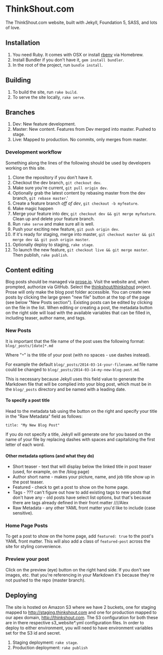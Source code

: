 # ThinkShout.com

The ThinkShout.com website, built with Jekyll, Foundation 5, SASS, and lots of love.

## Installation
1. You need Ruby. It comes with OSX or install [rbenv](https://github.com/sstephenson/rbenv#homebrew-on-mac-os-x) via Homebrew.
2. Install Bundler if you don't have it, `gem install bundler`.
3. In the root of the project, run `bundle install`.

## Building
1. To build the site, run `rake build`.
2. To serve the site locally, `rake serve`.

## Branches
1. Dev: New feature development.
2. Master: New content. Features from Dev merged into master. Pushed to stage.
3. Live: Mapped to production. No commits, only merges from master.

### Development workflow
Something along the lines of the following should be used by developers working on this site.

1. Clone the repository if you don't have it.
2. Checkout the dev branch, `git checkout dev`.
3. Make sure you're current, `git pull origin dev`.
4. Optionally grab the latest content by rebasing master from the dev branch, `git rebase master`.'
5. Create a feature branch _off of dev_, `git checkout -b myfeature`.
6. Make magic happen
7. Merge your feature into dev, `git checkout dev && git merge myfeature`. Clean up and delete your feature branch.
8. Run `rake serve` and make sure all is well.
9. Push your exciting new feature, `git push origin dev`.
10. If it's ready for staging, merge into master, `git checkout master && git merge dev && git push origin master`.
11. Optionally deploy to staging, `rake stage`.
12. To launch the new feature, `git checkout live && git merge master`. Then publish, `rake publish`.

## Content editing
Blog posts should be managed via [prose.io](http://prose.io/). Visit the website and, when prompted, authorize via GitHub. Select the [thinkshout/thinkshout](http://prose.io/#thinkshout/thinkshout) project. Prose will only make the blog post folder accessible. You can create new posts by clicking the large green "new file" button at the top of the page (see below "New Posts section"). Existing posts can be edited by clicking on the file in the list. When editing or creating a post, the metadata button on the right side will load with the available variables that can be filled in, including teaser, author name, and tags.

### New Posts
It is important that the file name of the post uses the following format: ```blog/_posts/[date]*.md```

Where "```*```" is the title of your post (with no spaces - use dashes instead).

For example the default ```blog/_posts/2014-03-14-your-filename.md``` file name could be changed to ```blog/_posts/2014-03-14-my-new-blog-post.md```.

This is necessary because Jekyll uses this field value to generate the Markdown file that will be complied into your blog post, which must be in the ```blog/_posts``` directory and be named with a leading date.

#### To specify a post title
Head to the metadata tab using the button on the right and specify your title in the "Raw Metadata" field as follows:

```title: "My New Blog Post"```

If you do not specify a title, Jekyll will generate one for you based on the name of your file by replacing dashes with spaces and capitalizing the first letter of each word.

#### Other metadata options (and what they do)
* Short teaser - text that will display below the linked title in post teaser  (used, for example, on the /blog page)
* Author short name - makes your picture, name, and job title show up in the post teaser.
* Featured - check to get a post to show on the home page.
* Tags - ??? can't figure out how to add existing tags to new posts that don't have any - old posts have select list options, but that's because there are tags already defined in their front matter ////Alex
* Raw Metadata - any other YAML front matter you'd like to include (case sensitive).

### Home Page Posts
To get a post to show on the home page, add `featured: true` to the post's YAML front matter. This will also add a class of `featured-post` across the site for styling convenience.

### Preview your post
Click on the preview (eye) button on the right hand side. If you don't see images, etc. that you're referencing in your Markdown it's because they're not pushed to the repo (master branch).

## Deploying
The site is hosted on Amazon S3 where we have 2 buckets, one for staging mapped to http://staging.thinkshout.com and one for production mapped to our apex domain, http://thinkshout.com. The S3 configuration for both these are in there respective s3_website*.yml configuration files. In order to deploy to either environment, you will need to have environment variables set for the S3 id and secret.

1. Staging deployment: `rake stage`.
2. Production deployment: `rake publish`
